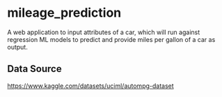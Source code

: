 # mileage_prediction

A web application to input attributes of a car, which will run against regression ML models to predict and provide miles per gallon of a car as output.

## Data Source

https://www.kaggle.com/datasets/uciml/autompg-dataset

